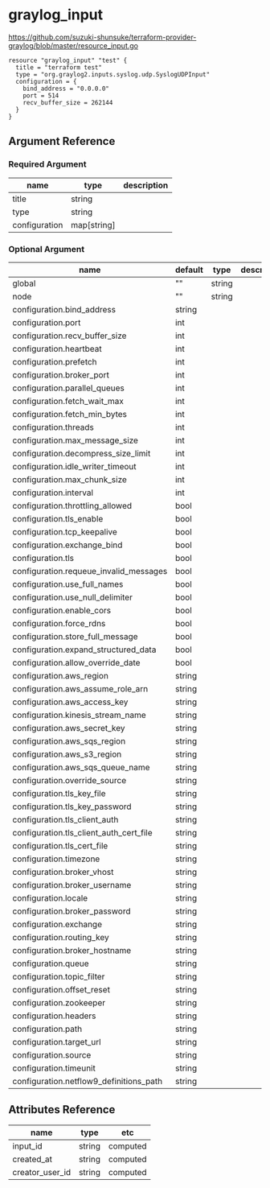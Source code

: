 # graylog_input

https://github.com/suzuki-shunsuke/terraform-provider-graylog/blob/master/resource_input.go

```
resource "graylog_input" "test" {
  title = "terraform test"
  type = "org.graylog2.inputs.syslog.udp.SyslogUDPInput"
  configuration = {
    bind_address = "0.0.0.0"
    port = 514
    recv_buffer_size = 262144
  }
}
```

## Argument Reference

### Required Argument

name | type | description
--- | --- | ---
title | string |
type | string |
configuration | map[string] |

### Optional Argument

name | default | type | description
--- | --- | --- | ---
global | "" | string |
node | "" | string |
configuration.bind_address | string |
configuration.port | int |
configuration.recv_buffer_size | int |
configuration.heartbeat | int |
configuration.prefetch | int |
configuration.broker_port | int |
configuration.parallel_queues | int |
configuration.fetch_wait_max | int |
configuration.fetch_min_bytes | int |
configuration.threads | int |
configuration.max_message_size | int |
configuration.decompress_size_limit | int |
configuration.idle_writer_timeout | int |
configuration.max_chunk_size | int |
configuration.interval | int |
configuration.throttling_allowed | bool |
configuration.tls_enable | bool |
configuration.tcp_keepalive | bool |
configuration.exchange_bind | bool |
configuration.tls | bool |
configuration.requeue_invalid_messages | bool |
configuration.use_full_names | bool |
configuration.use_null_delimiter | bool |
configuration.enable_cors | bool |
configuration.force_rdns | bool |
configuration.store_full_message | bool |
configuration.expand_structured_data | bool |
configuration.allow_override_date | bool |
configuration.aws_region | string |
configuration.aws_assume_role_arn | string |
configuration.aws_access_key | string |
configuration.kinesis_stream_name | string |
configuration.aws_secret_key | string |
configuration.aws_sqs_region | string |
configuration.aws_s3_region | string |
configuration.aws_sqs_queue_name | string |
configuration.override_source | string |
configuration.tls_key_file | string |
configuration.tls_key_password | string |
configuration.tls_client_auth | string |
configuration.tls_client_auth_cert_file | string |
configuration.tls_cert_file | string |
configuration.timezone | string |
configuration.broker_vhost | string |
configuration.broker_username | string |
configuration.locale | string |
configuration.broker_password | string |
configuration.exchange | string |
configuration.routing_key | string |
configuration.broker_hostname | string |
configuration.queue | string |
configuration.topic_filter | string |
configuration.offset_reset | string |
configuration.zookeeper | string |
configuration.headers | string |
configuration.path | string |
configuration.target_url | string |
configuration.source | string |
configuration.timeunit | string |
configuration.netflow9_definitions_path | string |

## Attributes Reference

name | type | etc
--- | --- | ---
input_id | string | computed
created_at | string | computed
creator_user_id | string | computed
